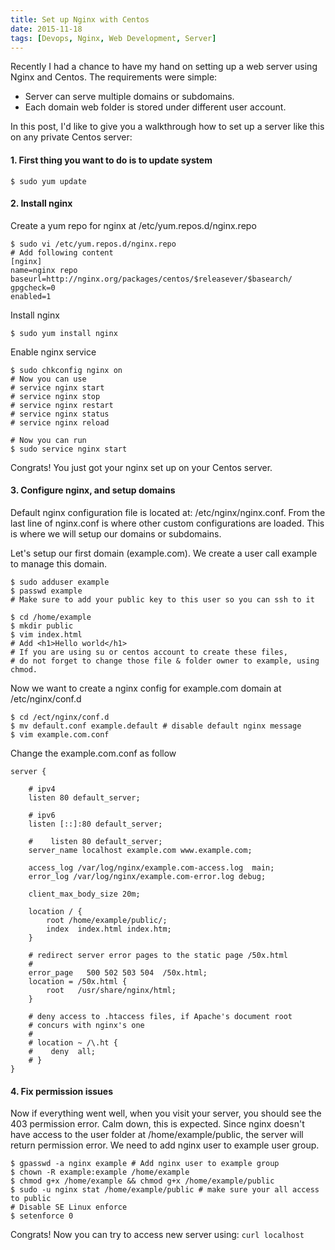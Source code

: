 ```yaml
---
title: Set up Nginx with Centos
date: 2015-11-18
tags: [Devops, Nginx, Web Development, Server]
---
```


Recently I had a chance to have my hand on setting up a web server using Nginx
and Centos. The requirements were simple:

- Server can serve multiple domains or subdomains.
- Each domain web folder is stored under different user account.

<!--more-->

In this post, I'd like to give you a walkthrough how to set up a server like
this on any private Centos server:

#### 1. First thing you want to do is to update system

    $ sudo yum update

#### 2. Install nginx
Create a yum repo for nginx at /etc/yum.repos.d/nginx.repo

    $ sudo vi /etc/yum.repos.d/nginx.repo
    # Add following content
    [nginx]
    name=nginx repo
    baseurl=http://nginx.org/packages/centos/$releasever/$basearch/
    gpgcheck=0
    enabled=1

Install nginx

    $ sudo yum install nginx

Enable nginx service

    $ sudo chkconfig nginx on
    # Now you can use
    # service nginx start
    # service nginx stop
    # service nginx restart
    # service nginx status
    # service nginx reload

    # Now you can run
    $ sudo service nginx start

Congrats! You just got your nginx set up on your Centos server.

#### 3. Configure nginx, and setup domains
Default nginx configuration file is located at: /etc/nginx/nginx.conf. From the
last line of nginx.conf is where other custom configurations are loaded. This is
where we will setup our domains or subdomains.

Let's setup our first domain (example.com). We create a user call example to
manage this domain.

    $ sudo adduser example
    $ passwd example
    # Make sure to add your public key to this user so you can ssh to it

    $ cd /home/example
    $ mkdir public
    $ vim index.html
    # Add <h1>Hello world</h1>
    # If you are using su or centos account to create these files,
    # do not forget to change those file & folder owner to example, using chmod.

Now we want to create a nginx config for example.com domain at
/etc/nginx/conf.d

    $ cd /ect/nginx/conf.d
    $ mv default.conf example.default # disable default nginx message
    $ vim example.com.conf

Change the example.com.conf as follow

    server {

        # ipv4
        listen 80 default_server;

        # ipv6
        listen [::]:80 default_server;

        #    listen 80 default_server;
        server_name localhost example.com www.example.com;

        access_log /var/log/nginx/example.com-access.log  main;
        error_log /var/log/nginx/example.com-error.log debug;

        client_max_body_size 20m;

        location / {
            root /home/example/public/;
            index  index.html index.htm;
        }

        # redirect server error pages to the static page /50x.html
        #
        error_page   500 502 503 504  /50x.html;
        location = /50x.html {
            root   /usr/share/nginx/html;
        }

        # deny access to .htaccess files, if Apache's document root
        # concurs with nginx's one
        #
        # location ~ /\.ht {
        #    deny  all;
        # }
    }

#### 4. Fix permission issues
Now if everything went well, when you visit your server, you should see the 403
permission error. Calm down, this is expected. Since nginx doesn't have access
to the user folder at /home/example/public, the server will return permission
error. We need to add nginx user to example user group.

    $ gpasswd -a nginx example # Add nginx user to example group
    $ chown -R example:example /home/example
    $ chmod g+x /home/example && chmod g+x /home/example/public
    $ sudo -u nginx stat /home/example/public # make sure your all access to public
    # Disable SE Linux enforce
    $ setenforce 0

Congrats! Now you can try to access new server using: `curl localhost`




